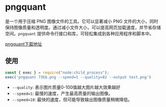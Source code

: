 # pngquant

是一个用于压缩 PNG 图像文件的工具。它可以显著减小 PNG 文件的大小，同时保持图像质量和透明度。通过减小文件大小，可以提高网页加载速度，并节省存储空间。`pngquant` 提供命令行接口和库，可轻松集成到各种应用程序和脚本中。

[pngquant下载地址](http://pngquant.com/)

## 使用

~~~js
const { exec } = require("node:child_process");
exec('pngquant 73kb.png --speed=1 --quality=82 --output test.png')
~~~

- `--quality`: 表示图片质量0-100值越大图片越大效果越好
- `--speed=1`: 最慢的速度，产生最高质量的输出图像。
- `--speed=10`: 最快的速度，但可能导致输出图像质量稍微降低。